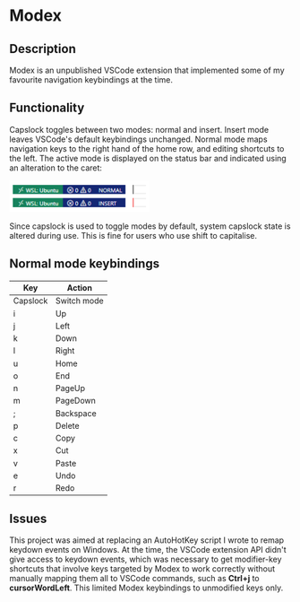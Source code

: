 # Modex

## Description

Modex is an unpublished VSCode extension that implemented some of my favourite navigation keybindings at the time.

## Functionality

Capslock toggles between two modes: normal and insert. Insert mode leaves VSCode's default keybindings unchanged. Normal mode maps navigation keys to the right hand of the home row, and editing shortcuts to the left. The active mode is displayed on the status bar and indicated using an alteration to the caret:

<img src="modex-preview.png" alt="Modex preview" width="250">

Since capslock is used to toggle modes by default, system capslock state is altered during use. This is fine for users who use shift to capitalise.

## Normal mode keybindings

| Key      | Action       |
|----------|--------------|
| Capslock | Switch mode  |
| i        | Up           |
| j        | Left         |
| k        | Down         |
| l        | Right        |
| u        | Home         |
| o        | End          |
| n        | PageUp       |
| m        | PageDown     |
| ;        | Backspace    |
| p        | Delete       |
| c        | Copy         |
| x        | Cut          |
| v        | Paste        |
| e        | Undo         |
| r        | Redo         |

## Issues

This project was aimed at replacing an AutoHotKey script I wrote to remap keydown events on Windows. At the time, the VSCode extension API didn't give access to keydown events, which was necessary to get modifier-key shortcuts that involve keys targeted by Modex to work correctly without manually mapping them all to VSCode commands, such as **Ctrl+j** to **cursorWordLeft**. This limited Modex keybindings to unmodified keys only.
